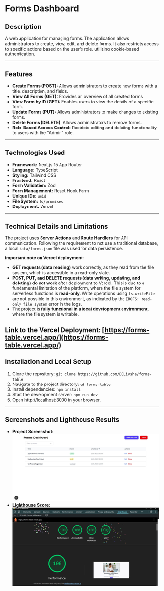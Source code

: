 # Forms Dashboard

## Description
A web application for managing forms. The application allows administrators to create, view, edit, and delete forms. It also restricts access to specific actions based on the user's role, utilizing cookie-based authentication.

---

## Features
* **Create Forms (POST):** Allows administrators to create new forms with a title, description, and fields.
* **View All Forms (GET):** Provides an overview of all created forms.
* **View Form by ID (GET):** Enables users to view the details of a specific form.
* **Update Forms (PUT):** Allows administrators to make changes to existing forms.
* **Delete Forms (DELETE):** Allows administrators to remove forms.
* **Role-Based Access Control:** Restricts editing and deleting functionality to users with the "Admin" role.

---

## Technologies Used
* **Framework:** Next.js 15 App Router
* **Language:** TypeScript
* **Styling:** Tailwind CSS
* **Frontend:** React
* **Form Validation:** Zod
* **Form Management:** React Hook Form
* **Unique IDs:** `uuid`
* **File System:** `fs/promises`
* **Deployment:** Vercel

---

## Technical Details and Limitations
The project uses **Server Actions** and **Route Handlers** for API communication. Following the requirement to not use a traditional database, a local `data/forms.json` file was used for data persistence.

**Important note on Vercel deployment:**
* **GET requests (data reading)** work correctly, as they read from the file system, which is accessible in a read-only state.
* **POST, PUT, and DELETE requests (data writing, updating, and deleting)** **do not work** after deployment to Vercel. This is due to a fundamental limitation of the platform, where the file system for serverless functions is **read-only**. Write operations using `fs.writeFile` are not possible in this environment, as indicated by the `EROFS: read-only file system` error in the logs.
* The project is **fully functional in a local development environment**, where the file system is writable.

**Link to the Vercel Deployment:**
[https://forms-table.vercel.app/](https://forms-table.vercel.app/)
---

## Installation and Local Setup
1.  Clone the repository:
    `git clone https://github.com/DDLivsha/forms-table`
2.  Navigate to the project directory:
    `cd forms-table`
3.  Install dependencies:
    `npm install`
4.  Start the development server:
    `npm run dev`
5.  Open [http://localhost:3000](http://localhost:3000) in your browser.

---

## Screenshots and Lighthouse Results
* **Project Screenshot:** ![Project Screenshot](/public/screenshots/screenshot.jpg)
* **Lighthouse Score:** ![Lighthouse Score](/public/screenshots/lighthouse.jpg)